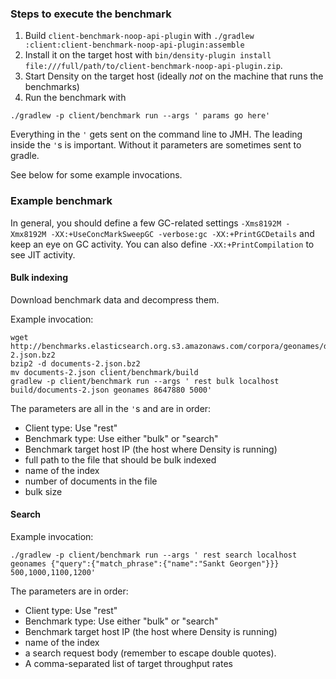 ### Steps to execute the benchmark

1. Build `client-benchmark-noop-api-plugin` with `./gradlew :client:client-benchmark-noop-api-plugin:assemble`
2. Install it on the target host with `bin/density-plugin install file:///full/path/to/client-benchmark-noop-api-plugin.zip`.
3. Start Density on the target host (ideally *not* on the machine
that runs the benchmarks)
4. Run the benchmark with
```
./gradlew -p client/benchmark run --args ' params go here'
```

Everything in the `'` gets sent on the command line to JMH. The leading ` `
inside the `'`s is important. Without it parameters are sometimes sent to
gradle.

See below for some example invocations.

### Example benchmark

In general, you should define a few GC-related settings `-Xms8192M -Xmx8192M -XX:+UseConcMarkSweepGC -verbose:gc -XX:+PrintGCDetails` and keep an eye on GC activity. You can also define `-XX:+PrintCompilation` to see JIT activity.

#### Bulk indexing

Download benchmark data and decompress them.

Example invocation:

```
wget http://benchmarks.elasticsearch.org.s3.amazonaws.com/corpora/geonames/documents-2.json.bz2
bzip2 -d documents-2.json.bz2
mv documents-2.json client/benchmark/build
gradlew -p client/benchmark run --args ' rest bulk localhost build/documents-2.json geonames 8647880 5000'
```

The parameters are all in the `'`s and are in order:

* Client type: Use "rest"
* Benchmark type: Use either "bulk" or "search"
* Benchmark target host IP (the host where Density is running)
* full path to the file that should be bulk indexed
* name of the index
* number of documents in the file
* bulk size


#### Search

Example invocation:

```
./gradlew -p client/benchmark run --args ' rest search localhost geonames {"query":{"match_phrase":{"name":"Sankt Georgen"}}} 500,1000,1100,1200'
```

The parameters are in order:

* Client type: Use "rest"
* Benchmark type: Use either "bulk" or "search"
* Benchmark target host IP (the host where Density is running)
* name of the index
* a search request body (remember to escape double quotes).
* A comma-separated list of target throughput rates
